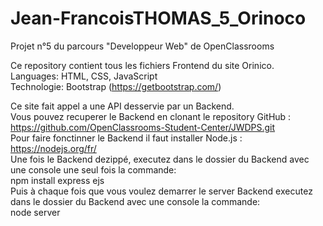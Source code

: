 # Jean-FrancoisTHOMAS_5_Orinoco
Projet n°5 du parcours "Developpeur Web" de OpenClassrooms

Ce repository contient tous les fichiers Frontend du site Orinico.  
Languages: HTML, CSS, JavaScript  
Technologie: Bootstrap (https://getbootstrap.com/)  

Ce site fait appel a une API desservie par un Backend.    
Vous pouvez recuperer le Backend en clonant le repository GitHub : https://github.com/OpenClassrooms-Student-Center/JWDPS.git   
Pour faire fonctinner le Backend il faut installer Node.js : https://nodejs.org/fr/   
Une fois le Backend dezippé, executez dans le dossier du Backend avec une console une seul fois la commande:     
npm install express ejs   
Puis à chaque fois que vous voulez demarrer le server Backend executez dans le dossier du Backend avec une console la commande:      
node server
